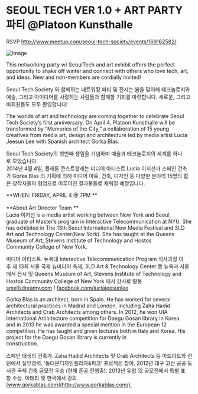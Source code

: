 SEOUL TECH VER 1.0 + ART PARTY 파티 @Platoon Kunsthalle
=====================================================

RSVP <http://www.meetup.com/seoul-tech-society/events/169162582/>

![image](https://31.media.tumblr.com/114e328c9efe945c77b443d0cb938b4d/tumblr_inline_n2zxahIc3J1rjim2g.jpg)

This networking party w/ SeoulTech and art exhibit offers the perfect
opportunity to shake off winter and connect with others who love tech,
art, and ideas. New and non-members are cordially invited!

Seoul Tech Society 와 함께하는 네트워킹 파티 및 전시는 봄을 맞이해
테크놀로지와 예술, 그리고 아이디어를 사랑하는 사람들과 함께할 기회를
마련합니다. 새로운, 그리고 비회원들도 모두 환영합니다!

The worlds of art and technology are coming together to celebrate Seoul
Tech Society’s first anniversary. On April 4, Platoon Kunsthalle will be
transformed by “Memories of the City,” a collaboration of 15 young
creatives from media art, design and architecture led by media
artist Lucia Jeesun Lee with Spanish architect Gorka Blas. 

Seoul Tech Society의 첫번째 생일을 기념하며 예술과 테크놀로지의 세계를
하나로 모았습니다.  \
2014년 4월 4일, 플래툰 쿤스트할레는 미디어 아티스트 Lucia 이지선과
스페인 건축가 Gorka Blas 의 기획에 의해 미디어 아트, 건축, 디자인 등
다양한 분야의 15명의 젋은 창작자들의 협업으로 이루어진 결과물들로 채워질
예정입니다.

**WHEN: FRIDAY, APRIL 4 @ 7PM **\
  \
**About Art Director Team **\
Lucia 이지선 is a media artist working between New York and Seoul,
graduate of Master’s program in Interactive Telecommunication at NYU.
She has exhibited in The 13th Seoul International New Media Festival and
3LD Art and Technology Center(New York). She has taught at the Queens
Museum of Art, Stevens Institute of Technology and Hostos
Community College of New York. 

미디어 아티스트. 뉴욕대 Interactive Telecommunication Program 석사과정
이후 제 13회 서울 국제 뉴미디어 축제, 3LD Art & Technology Center 등
뉴욕과 서울에서 전시 및 Queens Museum of Art, Stevens Institute of
Technology and Hostos Community College of New York 에서 강사로 활동 \
[smellsdreamy.com](http://smellsdreamy.com/) / [facebook.com/luciajeesunlee](http://facebook.com/luciajeesunlee)

Gorka Blas is an architect, born in Spain. He has worked for several
architectural practices in Madrid and London, including Zaha Hadid
Architects and Crab Architects among others. In 2012, he won UIA
International Architecture competition for Daegu Gosan library in Korea
and in 2013 he was awarded a special mention in the European 12
competition. He has taught and given lectures both in Italy and Korea.
His project for the Daegu Gosan library is currently in  \
construction.

스페인 태생의 건축가. Zaha Hadid Architects 및 Crab Architects 등
마드리드와 런던에서 실무경력. ‘동대문디자인플라자&파크’ 프로젝트 참여.
2012년 대구 고산 공공 도서관 국제 건축 공모전 우승 (현재 준공 진행중).
2013년 유럽 12 공모전에서 특별 표창 수상. 이태리 및 한국에서 강의 \
[www.gorkablas.com](http://www.gorkablas.com/) 


